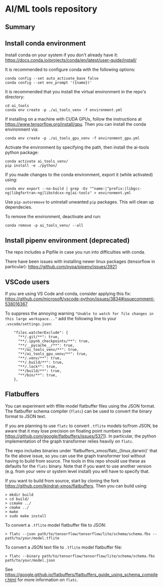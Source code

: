 AI/ML tools repository
======================

Summary
-------


Install conda environment
-------------------------
Install conda on your system if you don't already have it:
https://docs.conda.io/projects/conda/en/latest/user-guide/install/

It is recommended to configure conda with the following options:
```
conda config --set auto_activate_base false
conda config --set env_prompt '({name})'
```

It is recommended that you install the virtual environment in the repo's directory:
```
cd ai_tools
conda env create -p ./ai_tools_venv -f environment.yml
```
If installing on a machine with CUDA GPUs, follow the instructions at https://www.tensorflow.org/install/gpu.
Then you can install the conda environment via:
```
conda env create -p ./ai_tools_gpu_venv -f environment_gpu.yml
```

Activate the environment by specifying the path, then install the ai-tools python package:
```
conda activate ai_tools_venv/
pip install -e ./python/
```

If you made changes to the conda environment, export it (while activated) using:
```
conda env export --no-build | grep -Ev "^name:|^prefix:|libgcc-ng|libgfortran-ng|libstdcxx-ng|ai-tools" > environment.yml
```
Use `pip-autoremove` to uninstall unwanted `pip` packages.
This will clean up dependecies.

To remove the environment, deactivate and run:
```
conda remove -p ai_tools_venv/ --all
```


Install pipenv environment (deprecated)
---------------------------------------
The repo includes a Pipfile in case you run into difficulties with conda.

There have been issues with installing newer linux packages (tensorflow in particular):
https://github.com/pypa/pipenv/issues/3921


VSCode users
------------
If you are using VS Code and conda, consider applying this fix:
https://github.com/microsoft/vscode-python/issues/3834#issuecomment-538016367

To suppress the annoying warning `"Unable to watch for file changes in this large workspace..."` add the following line to your `.vscode/settings.json`:
```
    "files.watcherExclude": {
      "**/.git/**": true,
      "**/.ipynb_checkpoints/**": true,
      "**/__pycache__/**": true,
      "**/ai_tools_venv/**": true,
      "**/ai_tools_gpu_venv/**": true,
      "**/.venv/**": true,
      "**/.build/**": true,
      "**/.lock*": true,
      "**/build/**": true,
      "**/bin/**": true,
    },
```

Flatbuffers
-----------
You can experiment with tflite model flatbuffer files using the JSON format.
The flatbuffer schema compiler (`flatc`) can be used to convert the binary format to 
JSON text.

If you are planning to use `flatc` to convert `.tflite` models to/from JSON, be aware that it may lose precision on floating point numbers (see https://github.com/google/flatbuffers/issues/5371).
In particular, the python implementation of the graph transformer relies heavily on `flatc`.

The repo includes binaries under 'flatbuffers_xmos/flatc_{linux,darwin}' that fix the above issue, so you can use the graph transformer tool without having to build from source.
The tools in this repo should use these as defaults for the `flatc` binary.
Note that if you want to use another version (e.g. from your venv or system level install) you will have to specify that.

If you want to build from source, start by cloning the fork https://github.com/lkindrat-xmos/flatbuffers.
Then you can build using:

    > mkdir build
    > cd build/
    > ccmake ../
    > cmake ../
    > make
    > sudo make install

To convert a `.tflite` model flatbuffer file to JSON:

    > flatc --json path/to/tensorflow/tensorflow/lite/schema/schema.fbs -- path/to/your/model.tflite

To convert a JSON text file to `.tflite` model flatbuffer file:

    > flatc --binary path/to/tensorflow/tensorflow/lite/schema/schema.fbs path/to/your/model.json

See https://google.github.io/flatbuffers/flatbuffers_guide_using_schema_compiler.html for more information on `flatc`.
